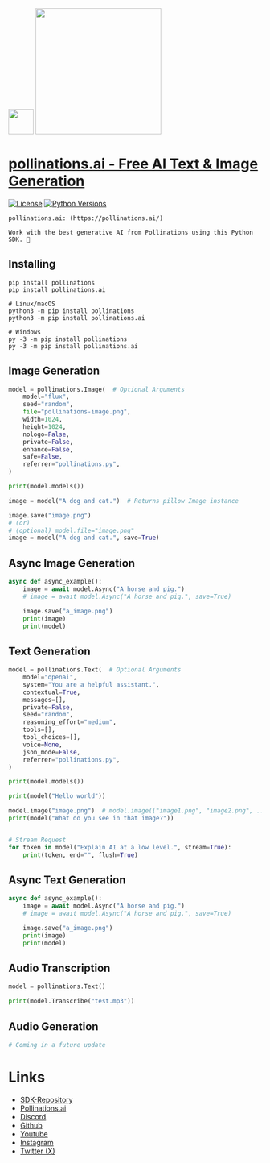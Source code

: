 <div id="header">
  <img src="https://i.ibb.co/p049Y5S/86964862.png" width="50"/>   <img src="https://i.ibb.co/r6JZ336/sketch1700556567238.png" width="250">
</div>

# [pollinations.ai - Free AI Text & Image Generation](https://pypi.org/project/pollinations)
[![License](https://img.shields.io/badge/license-MIT-blue.svg)](https://github.com/pollinations-ai/pollinations.ai/blob/main/LICENSE)
[![Python Versions](https://img.shields.io/badge/python-3%20%7C%203.10--3.13-blue)](https://www.python.org/downloads/)

```
pollinations.ai: (https://pollinations.ai/)

Work with the best generative AI from Pollinations using this Python SDK. 🐝
```

## Installing
```shell
pip install pollinations
pip install pollinations.ai

# Linux/macOS
python3 -m pip install pollinations
python3 -m pip install pollinations.ai

# Windows
py -3 -m pip install pollinations
py -3 -m pip install pollinations.ai
```

## Image Generation
```python
model = pollinations.Image(  # Optional Arguments
    model="flux",
    seed="random",
    file="pollinations-image.png",
    width=1024,
    height=1024,
    nologo=False,
    private=False,
    enhance=False,
    safe=False,
    referrer="pollinations.py",
)

print(model.models())

image = model("A dog and cat.")  # Returns pillow Image instance

image.save("image.png")  
# (or) 
# (optional) model.file="image.png"
image = model("A dog and cat.", save=True)
```

## Async Image Generation
```python
async def async_example():
    image = await model.Async("A horse and pig.")
    # image = await model.Async("A horse and pig.", save=True)

    image.save("a_image.png")
    print(image)
    print(model)
```

## Text Generation
```python
model = pollinations.Text(  # Optional Arguments
    model="openai",
    system="You are a helpful assistant.",
    contextual=True,
    messages=[],
    private=False,
    seed="random",
    reasoning_effort="medium",
    tools=[],
    tool_choices=[],
    voice=None,
    json_mode=False,
    referrer="pollinations.py",
)

print(model.models())

print(model("Hello world"))

model.image("image.png")  # model.image(["image1.png", "image2.png", ...])
print(model("What do you see in that image?"))


# Stream Request
for token in model("Explain AI at a low level.", stream=True):
    print(token, end="", flush=True)
```

## Async Text Generation
```python
async def async_example():
    image = await model.Async("A horse and pig.")
    # image = await model.Async("A horse and pig.", save=True)

    image.save("a_image.png")
    print(image)
    print(model)
```

## Audio Transcription
```python
model = pollinations.Text()

print(model.Transcribe("test.mp3"))
```

## Audio Generation
```python
# Coming in a future update
```

# Links
- [SDK-Repository](https://github.com/pollinations-ai/pollinations.ai)
- [Pollinations.ai](https://pollinations.ai/)
- [Discord](https://discord.gg/8HqSRhJVxn)
- [Github](https://github.com/pollinations)
- [Youtube](https://www.youtube.com/channel/UCk4yKnLnYfyUmCCbDzOZOug)
- [Instagram](https://instagram.com/pollinations_ai)
- [Twitter (X)](https://twitter.com/pollinations_ai)
